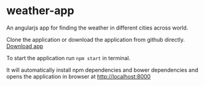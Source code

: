 # weather-app
An angularjs app for finding the weather in different cities across world.

Clone the application or download the application from  github directly.
 [Download app](https://github.com/anupai/weather-app.git)

 To start the application run `npm start` in terminal.

 It will automatically install npm dependencies and bower dependencies and opens the application in browser at [http://localhost:8000](http://localhost:8000)

